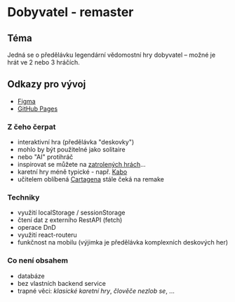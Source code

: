 # Dobyvatel - remaster

## Téma

Jedná se o předělávku legendární vědomostní hry dobyvatel – možné je hrát ve 2 nebo 3 hráčích.

## Odkazy pro vývoj
- [Figma](https://www.figma.com/file/TMxolmOOOac3F4TrLrFboK/MPA-project-Ditrichova?type=design&node-id=0%3A1&mode=design&t=kpBtuzqrCjwFr2Ic-1)
- [GitHub Pages](https://pslib-cz.github.io/2023-p3a-mpa-react-project-adeladitrichova/game)

### Z čeho čerpat

- interaktivní hra (předělávka "deskovky")
- mohlo by být použitelné jako solitaire
- nebo "AI" protihráč
- inspirovat se můžete na [zatrolených hrách](https://www.zatrolene-hry.cz/katalog-her/?fType=cat&keyword=&theme=-1&category=-1&minlength=-1&maxlength=-1&localization=6%2C+7%2C+8&min_players=1&max_players=1&age=-1)...
- karetní hry méně typické - např. [Kabo](https://www.zatrolene-hry.cz/spolecenska-hra/kabo-8341/)
- učitelem oblíbená [Cartagena](https://www.zatrolene-hry.cz/spolecenska-hra/cartagena-422/) stále čeká na remake

### Techniky

- využití localStorage / sessionStorage
- čtení dat z externího RestAPI (fetch)
- operace DnD
- využití react-routeru
- funkčnost na mobilu (výjimka je předělávka komplexních deskových her)

### Co není obsahem

- databáze
- bez vlastních backend service
- trapné věci: *klasické karetní hry*, *člověče nezlob se*, ...